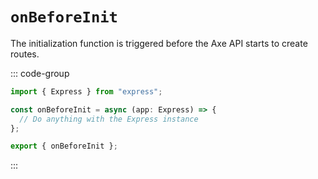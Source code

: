 # `onBeforeInit`

The initialization function is triggered before the Axe API starts to create routes.

::: code-group

```ts [app/v1/init.ts]
import { Express } from "express";

const onBeforeInit = async (app: Express) => {
  // Do anything with the Express instance
};

export { onBeforeInit };
```

:::
